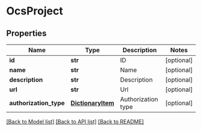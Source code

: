 # OcsProject

## Properties
Name | Type | Description | Notes
------------ | ------------- | ------------- | -------------
**id** | **str** | ID | [optional] 
**name** | **str** | Name | [optional] 
**description** | **str** | Description | [optional] 
**url** | **str** | Url | [optional] 
**authorization_type** | [**DictionaryItem**](DictionaryItem.md) | Authorization type | [optional] 

[[Back to Model list]](../README.md#documentation-for-models) [[Back to API list]](../README.md#documentation-for-api-endpoints) [[Back to README]](../README.md)


